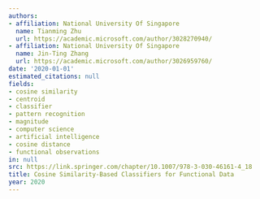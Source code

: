 ```yaml
---
authors:
- affiliation: National University Of Singapore
  name: Tianming Zhu
  url: https://academic.microsoft.com/author/3028270940/
- affiliation: National University Of Singapore
  name: Jin-Ting Zhang
  url: https://academic.microsoft.com/author/3026959760/
date: '2020-01-01'
estimated_citations: null
fields:
- cosine similarity
- centroid
- classifier
- pattern recognition
- magnitude
- computer science
- artificial intelligence
- cosine distance
- functional observations
in: null
src: https://link.springer.com/chapter/10.1007/978-3-030-46161-4_18
title: Cosine Similarity-Based Classifiers for Functional Data
year: 2020
---
```

